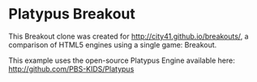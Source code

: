 Platypus Breakout
=================

This Breakout clone was created for http://city41.github.io/breakouts/, a comparison of HTML5 engines using a single game: Breakout.

This example uses the open-source Platypus Engine available here: http://github.com/PBS-KIDS/Platypus